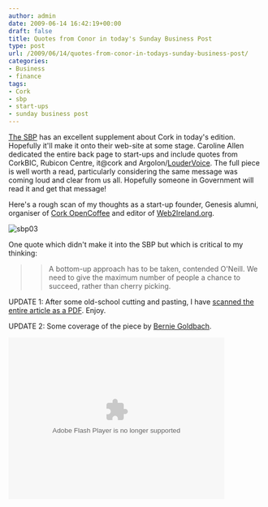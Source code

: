 ```yaml
---
author: admin
date: 2009-06-14 16:42:19+00:00
draft: false
title: Quotes from Conor in today's Sunday Business Post
type: post
url: /2009/06/14/quotes-from-conor-in-todays-sunday-business-post/
categories:
- Business
- finance
tags:
- Cork
- sbp
- start-ups
- sunday business post
---
```


[The SBP](http://www.thepost.ie/) has an excellent supplement about Cork in today's edition. Hopefully it'll make it onto their web-site at some stage. Caroline Allen dedicated the entire back page to start-ups and include quotes from CorkBIC, Rubicon Centre, it@cork and Argolon/[LouderVoice](http://www.loudervoice.com/). The full piece is well worth a read, particularly considering the same message was coming loud and clear from us all. Hopefully someone in Government will read it and get that message!

Here's a rough scan of my thoughts as a start-up founder, Genesis alumni, organiser of [Cork OpenCoffee](http://www.corkopencoffee.org/) and editor of [Web2Ireland.org](http://www.web2ireland.org/).


![sbp03](https://www.argolon.com/wp-content/uploads/2009/06/sbp03.png)





One quote which didn't make it into the SBP but which is critical to my thinking:





<blockquote>

> 
> A bottom-up approach has to be taken, contended O'Neill. We need to give the maximum number of people a chance to succeed, rather than cherry picking.
> 
> 
</blockquote>



UPDATE 1: After some old-school cutting and pasting, I have [scanned the entire article as a PDF](https://www.argolon.com/wp-content/uploads/2009/06/SBP_Cork_Startups_20090614.pdf). Enjoy.

UPDATE 2: Some coverage of the piece by [Bernie Goldbach](http://www.insideview.ie/).

<object classid="clsid:d27cdb6e-ae6d-11cf-96b8-444553540000" align="middle" height="319" codebase="http://download.macromedia.com/pub/shockwave/cabs/flash/swflash.cab#version=9,0,115,0" width="425" id="qikPlayer"><embed src="http://qik.com/swfs/qikPlayer4.swf" pluginspage="http://www.macromedia.com/go/getflashplayer" name="qikPlayer" bgcolor="#333333" allowscriptaccess="sameDomain" align="middle" height="319" width="425" allowfullscreen="true" type="application/x-shockwave-flash" quality="high" flashvars="rssURL=http://qik.com/video/b7a12b5345f34ce49fc68232ddb976e2.rss&autoPlay=false"></embed></object>

